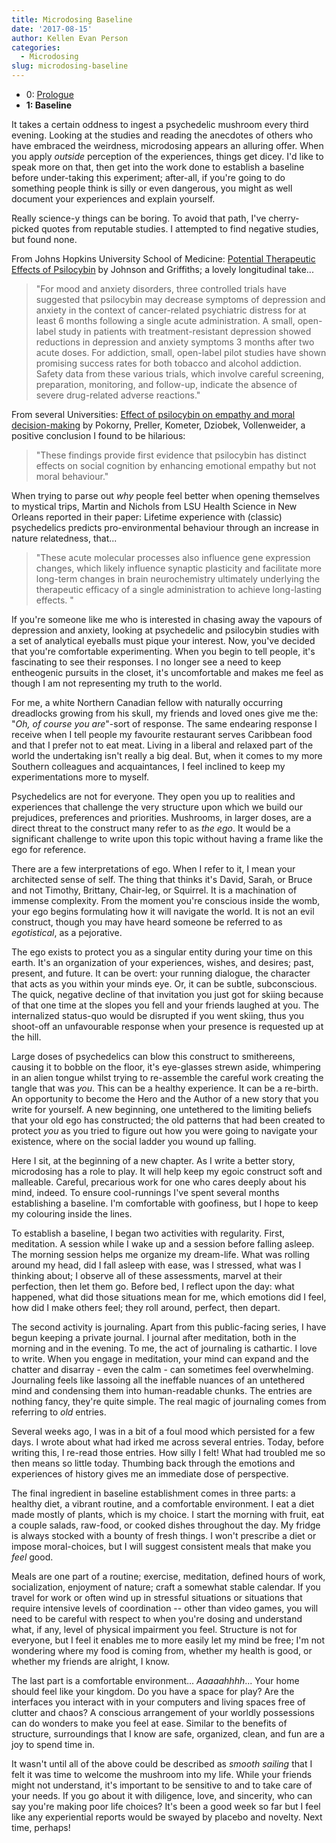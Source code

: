 ```yaml
---
title: Microdosing Baseline
date: '2017-08-15'
author: Kellen Evan Person
categories:
  - Microdosing
slug: microdosing-baseline
---
```


* 0: [Prologue](https://goodroot.ca/post/2017/08/12/microdosing-prologue/)
* **1: Baseline**

It takes a certain oddness to ingest a psychedelic mushroom every third evening. Looking at the studies and reading the anecdotes of others who have embraced the weirdness, microdosing appears an alluring offer. When you apply _outside_ perception of the experiences, things get dicey. I'd like to speak more on that, then get into the work done to establish a baseline before under-taking this experiment; after-all, if you're going to do something people think is silly or even dangerous, you might as well document your experiences and explain yourself.

Really science-y things can be boring. To avoid that path, I've cherry-picked quotes from reputable studies. I attempted to find negative studies, but found none. 

From Johns Hopkins University School of Medicine: [Potential Therapeutic Effects of Psilocybin](https://www.ncbi.nlm.nih.gov/pubmed/28585222) by Johnson and Griffiths; a lovely longitudinal take...

> "For mood and anxiety disorders, three controlled trials have suggested that psilocybin may decrease symptoms of depression and anxiety in the context of cancer-related psychiatric distress for at least 6 months following a single acute administration. A small, open-label study in patients with treatment-resistant depression showed reductions in depression and anxiety symptoms 3 months after two acute doses. For addiction, small, open-label pilot studies have shown promising success rates for both tobacco and alcohol addiction. Safety data from these various trials, which involve careful screening, preparation, monitoring, and follow-up, indicate the absence of severe drug-related adverse reactions."

From several Universities: [Effect of psilocybin on empathy and moral decision-making](https://www.ncbi.nlm.nih.gov/pubmed/28637246) by Pokorny,  Preller, Kometer, Dziobek, Vollenweider, a positive conclusion I found to be hilarious: 

> "These findings provide first evidence that psilocybin has distinct effects on social cognition by enhancing emotional empathy but not moral behaviour."

When trying to parse out _why_ people feel better when opening themselves to mystical trips, Martin and Nichols from LSU Health Science in New Orleans reported in their paper: Lifetime experience with (classic) psychedelics predicts pro-environmental behaviour through an increase in nature relatedness, that...

> "These acute molecular processes also influence gene expression changes, which likely influence synaptic plasticity and facilitate more long-term changes in brain neurochemistry ultimately underlying the therapeutic efficacy of a single administration to achieve long-lasting effects. "

If you're someone like me who is interested in chasing away the vapours of depression and anxiety, looking at psychedelic and psilocybin studies with a set of analytical eyeballs must pique your interest. Now, you've decided that you're comfortable experimenting. When you begin to tell people, it's fascinating to see their responses. I no longer see a need to keep entheogenic pursuits in the closet, it's uncomfortable and makes me feel as though I am not representing my truth to the world.

For me, a white Northern Canadian fellow with naturally occurring dreadlocks growing from his skull, my friends and loved ones give me the: "_Oh, of course you are_"-sort of response. The same  endearing response I receive when I tell people my favourite restaurant serves Caribbean food and that I prefer not to eat meat. Living in a liberal and relaxed part of the world the undertaking isn't really a big deal. But, when it comes to my more Southern colleagues and acquaintances, I feel inclined to keep my experimentations more to myself.

Psychedelics are not for everyone. They open you up to realities and experiences that challenge the very structure upon which we build our prejudices, preferences and priorities. Mushrooms, in larger doses, are a direct threat to the construct many refer to as _the ego_. It would be a significant challenge to write upon this topic without having a frame like the ego for reference.

There are a few interpretations of ego. When I refer to it, I mean your architected sense of self. The thing that thinks it's David, Sarah, or Bruce and not Timothy, Brittany, Chair-leg, or Squirrel.  It is a machination of immense complexity. From the moment you're conscious inside the womb, your ego begins formulating how it will navigate the world. It is not an evil construct, though you may have heard someone be referred to as _egotistical_, as a pejorative. 

The ego exists to protect you as a singular entity during your time on this earth. It's an organization of your experiences, wishes, and desires; past, present, and future. It can be overt: your running dialogue, the character that acts as you within your minds eye. Or, it can be subtle, subconscious. The quick, negative decline of that invitation you just got for skiing because of that one time at the slopes you fell and your friends laughed at you. The internalized status-quo would be disrupted if you went skiing, thus you shoot-off an unfavourable response when your presence is requested up at the hill.

Large doses of psychedelics can blow this construct to smithereens, causing it to bobble on the floor, it's eye-glasses strewn aside, whimpering   in an alien tongue whilst trying to re-assemble the careful work creating the tangle that was _you_. This can be a healthy experience. It can be a re-birth. An opportunity to become the Hero and the Author of a new story that you write for yourself. A new beginning, one untethered to the limiting beliefs that your old ego has constructed; the old patterns that had been created to protect _you_ as you tried to figure out how you were going to navigate your existence, where on the social ladder you wound up falling.

Here I sit, at the beginning of a new chapter. As I write a better story, microdosing has a role to play. It will help keep my egoic construct soft and malleable. Careful, precarious work for one who cares deeply about his mind, indeed. To ensure cool-runnings I've spent several months establishing a baseline. I'm comfortable with goofiness, but I hope to keep my colouring inside the lines.

To establish a baseline, I began two activities with regularity. First, meditation. A session while I wake up and a session before falling asleep. The morning session helps me organize my dream-life. What was rolling around my head, did I fall asleep with ease, was I stressed, what was I thinking about; I observe all of these assessments, marvel at their perfection, then let them go. Before bed, I reflect upon the day: what happened, what did those situations mean for me, which emotions did I feel, how did I make others feel; they roll around, perfect, then depart.

The second activity is journaling. Apart from this public-facing series, I have begun keeping a private journal. I journal after meditation, both in the morning and in the evening. To me, the act of journaling is cathartic. I love to write. When you engage in meditation, your mind can expand and the chatter and disarray - even the calm - can sometimes feel overwhelming. Journaling feels like lassoing all the ineffable nuances of an untethered mind and condensing them into human-readable chunks. The entries are nothing fancy, they're quite simple. The real magic of journaling comes from referring to _old_ entries. 

Several weeks ago, I was in a bit of a foul mood which persisted for a few days. I wrote about what had irked me across several entries. Today, before writing this, I re-read those entries. How silly I felt! What had troubled me so then means so little today. Thumbing back through the emotions and experiences of history gives me an immediate dose of perspective. 

The final ingredient in baseline establishment comes in three parts: a healthy diet, a vibrant routine, and a comfortable environment. I eat a diet made mostly of plants, which is my choice. I start the morning with fruit, eat a couple salads, raw-food, or cooked dishes throughout the day. My fridge is always stocked with a bounty of fresh things. I won't prescribe a diet or impose moral-choices, but I will suggest consistent meals that make you _feel_ good. 

Meals are one part of a routine; exercise, meditation, defined hours of work, socialization, enjoyment of nature; craft a somewhat stable calendar. If you travel for work or often wind up in stressful situations or situations that require intensive levels of coordination -- other than video games, you will need to be careful with respect to when you're dosing and understand what, if any, level of physical impairment you feel. Structure is not for everyone, but I feel it enables me to more easily let my mind be free; I'm not wondering where my food is coming from, whether my health is good, or whether my friends are alright, I know.

The last part is a comfortable environment... _Aaaaahhhh_... Your home should feel like your kingdom. Do you have a space for play? Are the interfaces you interact with in your computers and living spaces free of clutter and chaos? A conscious arrangement of your worldly possessions can do wonders to make you feel at ease. Similar to the benefits of structure, surroundings that I know are safe, organized, clean, and fun are a joy to spend time in. 

It wasn't until all of the above could be described as _smooth sailing_ that I felt it was time to welcome the mushroom into my life. While your friends might not understand, it's important to be sensitive to and to take care of your needs. If you go about it with diligence, love, and sincerity, who can say you're making poor life choices? It's been a good week so far but I feel like any experiential reports would be swayed by placebo and novelty. Next time, perhaps! 



